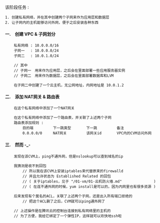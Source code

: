 该阶段任务 :

    1. 创建私有网络，并在其中创建两个子网来作为应用层和数据层
    2. 让子网内的主机能够访问外网，便于之后安装各种东西


#### 一.　创建 VPC & 子网划分 ####

        私有网络 : 10.0.0.0/16
        子网一　 : 10.0.0.0/24
        子网二　 : 10.0.1.0/24
        
        // 其中
        // 子网一　用来作为应用层，之后会在里面部署一些应用服务器实例
        // 子网二　用来作为数据层，之后会在里面部署数据库和LVM
        
        在子网二中创建了一个云主机，无公网地址，内网地址是 10.0.1.2


#### 二.　添加 NAT网关 & 路由表 ####

        在这个私有网络中添加了一个NAT网关
        
        在这个私有网络中添加了一个路由表，并关联了上述两个子网
        路由表添加规则 :
            目的端         下一跳类型       下一跳         备注
            0.0.0.0/0     NAT网关         该网关id       VPC内的CVM访问外网


#### 三.　然而 -_- ####

        发现在该CVM上，ping不通外网，但是nslookup可以查到域名的ip
        
        我猜测是收不到回包
            // 所以我在该CVM上安装iptables来代替原来的firewalld
            // 并且允许状态为 Established Related 的回包
            // ( 关于iptables，见于 "/01-vm/01-云机防火墙.md"　　　　　　　   )
            // ( 在连不通外网的时候，yum install是可以的，因为内网里也有很多资源 )
        
        后来发现有个莫名的ACL，关联了上述两个子网，还是出入所有端口拒绝的
            // 把这个ACL删了之后，CVM就可以ping通外网了
        
        // 上述操作是在腾讯云的控制台连接到私有网络里的主机的
        // 为了方便，我给它绑定了一个弹性IP，这样就可以欢快地ssh啦
